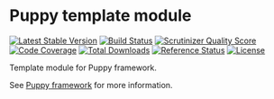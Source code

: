 # Puppy template module

[![Latest Stable Version](https://poser.pugx.org/raphhh/puppy-template/v/stable.svg)](https://packagist.org/packages/raphhh/puppy-template)
[![Build Status](https://travis-ci.org/Raphhh/puppy-template.png)](https://travis-ci.org/Raphhh/puppy-template)
[![Scrutinizer Quality Score](https://scrutinizer-ci.com/g/Raphhh/puppy-template/badges/quality-score.png?b=master)](https://scrutinizer-ci.com/g/Raphhh/puppy-template/)
[![Code Coverage](https://scrutinizer-ci.com/g/Raphhh/puppy-template/badges/coverage.png?b=master)](https://scrutinizer-ci.com/g/Raphhh/puppy-template/)
[![Total Downloads](https://poser.pugx.org/raphhh/puppy-template/downloads.svg)](https://packagist.org/packages/raphhh/puppy-template)
[![Reference Status](https://www.versioneye.com/php/raphhh:puppy-template/reference_badge.svg?style=flat)](https://www.versioneye.com/php/raphhh:puppy-template/references)
[![License](https://poser.pugx.org/raphhh/puppy-template/license.svg)](https://packagist.org/packages/raphhh/puppy-template)

Template module for Puppy framework.

See [Puppy framework](https://github.com/Raphhh/puppy) for more information.
